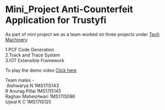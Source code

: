 # Mini_Project <b> Anti-Counterfeit Application for Trustyfi </b>

As part of mini project we as a team worked on three projects under <a href = "http://www.trustyfi.com/"> Tech Machinery </a> 

1.PCF Code Generation <br>
2.Track and Trace System <br>
3.IOT Extensible Framework 


To play the demo video <a href = "https://drive.google.com/file/d/1d1vF5-VbsqfMcwwst7s9zI7l6zMAc4Wi/view?usp=drivesdk"> Click here </a> 

Team mates - <br>
&nbsp;Aishwarya N       1MS17IS143 <br>
  R Anurag Pillai   1MS17IS145 <br>
  Raghav MahesHwari 1MS17IS086 <br>
  Ujwal K C         1MS17IS125 <br>
  
